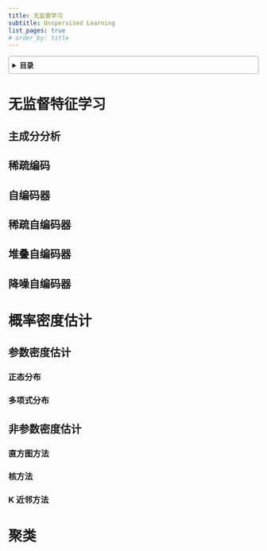 ```yaml
---
title: 无监督学习
subtitle: Unspervised Learning
list_pages: true
# order_by: title
---
```


<style>
details {
    border: 1px solid #aaa;
    border-radius: 4px;
    padding: .5em .5em 0;
}
summary {
    font-weight: bold;
    margin: -.5em -.5em 0;
    padding: .5em;
}
details[open] {
    padding: .5em;
}
details[open] summary {
    border-bottom: 1px solid #aaa;
    margin-bottom: .5em;
}
</style>


<details><summary>目录</summary><p>

- [无监督特征学习](#无监督特征学习)
  - [主成分分析](#主成分分析)
  - [稀疏编码](#稀疏编码)
  - [自编码器](#自编码器)
  - [稀疏自编码器](#稀疏自编码器)
  - [堆叠自编码器](#堆叠自编码器)
  - [降噪自编码器](#降噪自编码器)
- [概率密度估计](#概率密度估计)
  - [参数密度估计](#参数密度估计)
    - [正态分布](#正态分布)
    - [多项式分布](#多项式分布)
  - [非参数密度估计](#非参数密度估计)
    - [直方图方法](#直方图方法)
    - [核方法](#核方法)
    - [K 近邻方法](#k-近邻方法)
- [聚类](#聚类)
</p></details><p></p>

# 无监督特征学习

## 主成分分析

## 稀疏编码

## 自编码器

## 稀疏自编码器

## 堆叠自编码器

## 降噪自编码器


# 概率密度估计

## 参数密度估计

### 正态分布

### 多项式分布

## 非参数密度估计

### 直方图方法

### 核方法

### K 近邻方法

# 聚类

